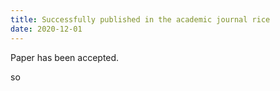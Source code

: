```yaml
---
title: Successfully published in the academic journal rice
date: 2020-12-01
---
```


Paper has been accepted.

<!--more-->
so

